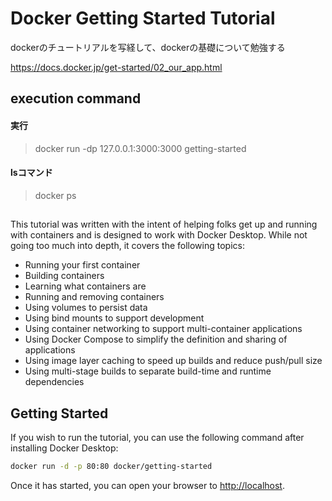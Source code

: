# Docker Getting Started Tutorial

dockerのチュートリアルを写経して、dockerの基礎について勉強する

https://docs.docker.jp/get-started/02_our_app.html

## execution command

#### 実行
> docker run -dp 127.0.0.1:3000:3000 getting-started

#### lsコマンド
> docker ps

##

This tutorial was written with the intent of helping folks get up and running
with containers and is designed to work with Docker Desktop. While not going too much 
into depth, it covers the following topics:

- Running your first container
- Building containers
- Learning what containers are
- Running and removing containers
- Using volumes to persist data
- Using bind mounts to support development
- Using container networking to support multi-container applications
- Using Docker Compose to simplify the definition and sharing of applications
- Using image layer caching to speed up builds and reduce push/pull size
- Using multi-stage builds to separate build-time and runtime dependencies

## Getting Started

If you wish to run the tutorial, you can use the following command after installing Docker Desktop:

```bash
docker run -d -p 80:80 docker/getting-started
```

Once it has started, you can open your browser to [http://localhost](http://localhost).

